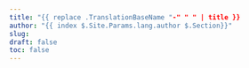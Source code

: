 ```yaml
---
title: "{{ replace .TranslationBaseName "-" " " | title }}
author: "{{ index $.Site.Params.lang.author $.Section}}"
slug:
draft: false
toc: false
---
```

